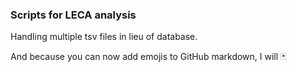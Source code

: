### Scripts for LECA analysis

Handling multiple tsv files in lieu of database.

And because you can now add emojis to GitHub markdown, I will
:black_joker: